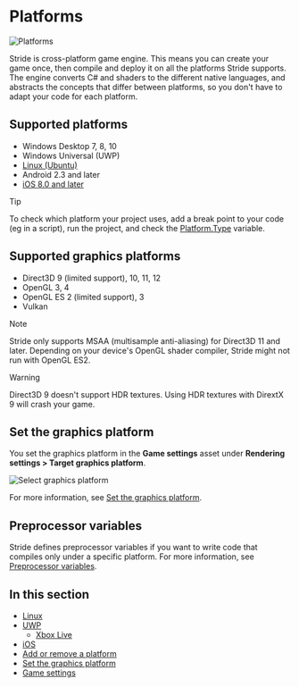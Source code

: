 # Platforms

![Platforms](media/game-engine-system-requirements-intro-pic.png)

Stride is cross-platform game engine. This means you can create your game once, then compile and deploy it on all the platforms Stride supports. The engine converts C# and shaders to the different native languages, and abstracts the concepts that differ between platforms, so you don't have to adapt your code for each platform.

## Supported platforms

* Windows Desktop 7, 8, 10
* Windows Universal (UWP)
* [Linux (Ubuntu)](linux/index.md)
* Android 2.3 and later
* [iOS 8.0 and later](ios.md)

> [!TIP]
> To check which platform your project uses, add a break point to your code (eg in a script), run the project, and check the [Platform.Type](xref:Stride.Core.Platform.Type) variable.

## Supported graphics platforms

* Direct3D 9 (limited support), 10, 11, 12
* OpenGL 3, 4
* OpenGL ES 2 (limited support), 3
* Vulkan

> [!Note]
> Stride only supports MSAA (multisample anti-aliasing) for Direct3D 11 and later.
> Depending on your device's OpenGL shader compiler, Stride might not run with OpenGL ES2.

> [!Warning]
> Direct3D 9 doesn't support HDR textures. Using HDR textures with DirextX 9 will crash your game.

## Set the graphics platform

You set the graphics platform in the **Game settings** asset under **Rendering settings > Target graphics platform**.

![Select graphics platform](media/change-graphics-platform.png)

For more information, see [Set the graphics platform](set-the-graphics-platform.md).

## Preprocessor variables

Stride defines preprocessor variables if you want to write code that compiles only under a specific platform. For more information, see [Preprocessor variables](../scripts/preprocessor-variables.md).

## In this section

* [Linux](linux/index.md)
* [UWP](uwp/index.md)
   * [Xbox Live](uwp/xbox-live.md)
* [iOS](ios.md)
* [Add or remove a platform](add-or-remove-a-platform.md)
* [Set the graphics platform](set-the-graphics-platform.md)
* [Game settings](../game-studio/game-settings.md)